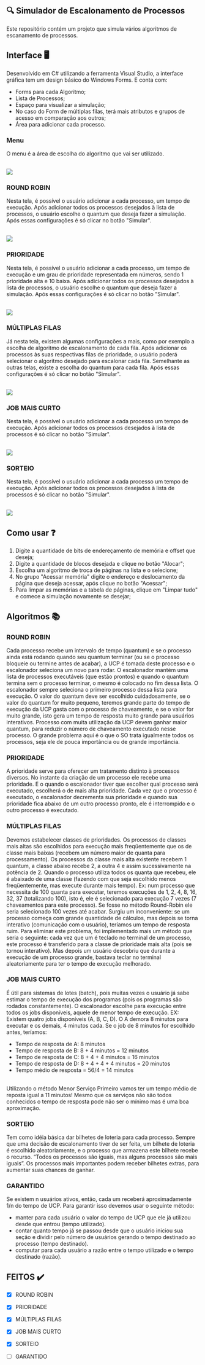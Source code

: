 ## :mag: Simulador de Escalonamento de Processos
Este repositório contém um projeto que simula vários algoritmos de escanamento de processos.

## Interface :desktop_computer:<br>
 Desenvolvido em C# utilizando a ferramenta Visual Studio, a interface gráfica tem um design básico do Windows Forms. E conta com:
 - Forms para cada Algoritmo;
 - Lista de Processos;
 - Espaço para visualizar a simulação;
 - No caso do Form de múltiplas filas, terá mais atributos e grupos de acesso em comparação aos outros;
 - Área para adicionar cada processo.
 
 ### Menu
  O menu é a área de escolha do algoritmo que vai ser utilizado.
  
<br><img src="imgs/menu.JPG"/><br>
### ROUND ROBIN
 Nesta tela, é possível o usuário adicionar a cada processo, um tempo de execução. Após adicionar todos os processos desejados à lista de processos, o usuário escolhe o quantum
que deseja fazer a simulação. Após essas configurações é só clicar no botão "Simular".

<br><img src="imgs/roundRobin.JPG"/><br>
### PRIORIDADE
 Nesta tela, é possível o usuário adicionar a cada processo, um tempo de execução e um grau de prioridade representada em números, sendo 1 prioridade alta e 10 baixa. Após adicionar todos os processos desejados à lista de processos, o usuário escolhe o quantum
que deseja fazer a simulação. Após essas configurações é só clicar no botão "Simular".

<br><img src="imgs/prioridade.JPG"/><br>
### MÚLTIPLAS FILAS
 Já nesta tela, existem algumas configurações a mais, como por exemplo a escolha de algoritmo de escalonamento de cada fila. Após adicionar os processos às suas respectivas filas de prioridade, o usuário poderá selecionar o algoritmo desejado para escalonar cada fila. Semelhante as outras telas, existe a escolha do quantum para cada fila. Após essas configurações é só clicar no botão "Simular".
 
<br><img src="imgs/multiplasFilas.JPG"/><br>
### JOB MAIS CURTO
 Nesta tela, é possível o usuário adicionar a cada processo um tempo de execução. Após adicionar todos os processos desejados à lista de processos é só clicar no botão "Simular".
 
<br><img src="imgs/jobMaisCurto.JPG"/><br>
### SORTEIO
 Nesta tela, é possível o usuário adicionar a cada processo um tempo de execução. Após adicionar todos os processos desejados à lista de processos é só clicar no botão "Simular".
 
<br><img src="imgs/sorteio.JPG"/><br>

## Como usar :question:
 1. Digite a quantidade de bits de endereçamento de memória e offset que deseja;
 2. Digite a quantidade de blocos desejada e clique no botão "Alocar";
 3. Escolha um algoritmo de troca de páginas na lista e o selecione;
 4. No grupo "Acessar memória" digite o endereço e deslocamento da página que deseja acessar, após clique no botão "Acessar";
 5. Para limpar as memórias e a tabela de páginas, clique em "Limpar tudo" e comece a simulação novamente se desejar;
 
## Algoritmos :books:
### ROUND ROBIN
  Cada processo recebe um intervalo de tempo (quantum) e se o processo ainda está rodando quando seu quantum terminar (ou se o processo bloqueie ou termine antes de acabar), a UCP é tomada deste processo e o escalonador seleciona um novo para rodar. O escalonador mantém uma lista de processos executáveis (que estão prontos) e quando o quantum termina sem o processo terminar, o mesmo é colocado no fim dessa lista. O escalonador sempre seleciona o primeiro processo dessa lista para execução. O valor do quantum deve ser escolhido cuidadosamente, se o valor do quantum for muito pequeno, teremos grande parte do tempo de execução da UCP gasta com o processo de chaveamento, e se o valor for muito grande, isto gera um tempo de resposta muito grande para usuários interativos. Processo com muita utilização da UCP devem ganhar maior quantum, para reduzir o número de chaveamento executado nesse processo. O grande problema aqui é o que o SO trata igualmente todos os processos, seja ele de pouca importância ou de grande importância.
  
### PRIORIDADE
  A prioridade serve para oferecer um tratamento distinto à processos diversos. No instante da criação de um processo ele recebe uma prioridade. E o quando o escalonador tiver que escolher qual processo será executado, escolherá o de mais alta prioridade. Cada vez que o processo é executado, o escalonador decrementa sua prioridade e quando sua prioridade fica abaixo de um outro processo pronto, ele é interrompido e o outro processo é executado.
  
### MÚLTIPLAS FILAS
  Devemos estabelecer classes de prioridades. Os processos de classes mais altas são escolhidos para execução mais freqüentemente que os de classe mais baixas (recebem um número maior de quanta para processamento). Os processos da classe mais alta existente recebem 1 quantum, a classe abaixo recebe 2, a outra 4 e assim sucessivamente na potência de 2. Quando o processo utiliza todos os quanta que recebeu, ele é abaixado de uma classe (fazendo com que seja escolhido menos freqüentemente, mas execute durante mais tempo). Ex: num processo que necessita de 100 quanta para executar, teremos execuções de 1, 2, 4, 8, 16, 32, 37 (totalizando 100), isto é, ele é selecionado para execução 7 vezes (7 chaveamentos para este processo). Se fosse no método Round-Robin ele seria selecionado 100 vezes até acabar. Surgiu um inconveniente: se um processo começa com grande quantidade de cálculos, mas depois se torna interativo (comunicação com o usuário), teríamos um tempo de resposta ruim. Para eliminar este problema, foi implementado mais um método que seria o seguinte: cada vez que um é teclado no terminal de um processo, este processo é transferido para a classe de prioridade mais alta (pois se tornou interativo). Mas depois um usuário descobriu que durante a execução de um processo grande, bastava teclar no terminal aleatoriamente para ter o tempo de execução melhorado.
  
### JOB MAIS CURTO
  É útil para sistemas de lotes (batch), pois muitas vezes o usuário já sabe estimar o tempo de execução dos programas (pois os programas são rodados constantemente). O escalonador escolhe para execução entre todos os jobs disponíveis, aquele de menor tempo de execução. EX: Existem quatro jobs disponíveis (A, B, C, D). O A demora 8 minutos para executar e os demais, 4 minutos cada. Se o job de 8 minutos for escolhido antes, teríamos:

- Tempo de resposta de A: 8 minutos
- Tempo de resposta de B: 8 + 4 minutos = 12 minutos
- Tempo de resposta de C: 8 + 4 + 4 minutos = 16 minutos
- Tempo de resposta de D: 8 + 4 + 4 + 4 minutos = 20 minutos
- Tempo médio de resposta = 56/4 = 14 minutos
<br>
  Utilizando o método Menor Serviço Primeiro vamos ter um tempo médio de reposta igual a 11 minutos! Mesmo que os serviços não são todos conhecidos o tempo de resposta pode não ser o mínimo mas é uma boa aproximação.
  
### SORTEIO
  Tem como idéia básica dar bilhetes de loteria para cada processo. Sempre que uma decisão de escalonamento tiver de ser feita, um bilhete de loteria é escolhido aleatoriamente, e o processo que armazena este bilhete recebe o recurso. “Todos os processos são iguais, mas alguns processos são mais iguais”. Os processos mais importantes
podem receber bilhetes extras, para aumentar suas chances de ganhar. 

### GARANTIDO
  Se existem n usuários ativos, então, cada um receberá aproximadamente 1/n do tempo de UCP. Para garantir isso devemos usar o seguinte método:

- manter para cada usuário o valor do tempo de UCP que ele já utilizou desde que entrou (tempo utilizado).
- contar quanto tempo já se passou desde que o usuário iniciou sua seção e dividir pelo número de usuários gerando o tempo destinado ao processo (tempo destinado).
- computar para cada usuário a razão entre o tempo utilizado e o tempo destinado (razão).

## FEITOS :heavy_check_mark:

- [x] ROUND ROBIN
- [x] PRIORIDADE
- [x] MÚLTIPLAS FILAS
- [x] JOB MAIS CURTO
- [x] SORTEIO
- [ ] GARANTIDO

